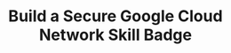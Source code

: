 ---
layout: post
title: Build a Secure Google Cloud Network Skill Badge
category: badges
tags: GCP skill
iframe: <div data-iframe-width="200" data-iframe-height="270" data-share-badge-id="98353066-13a4-4cf0-98f3-2692ee69b8c8" data-share-badge-host="https://www.credly.com"></div>
---